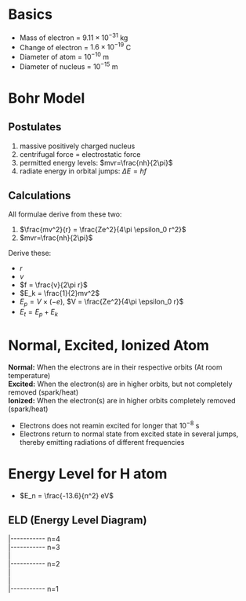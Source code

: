 # Basics
- Mass of electron = $9.11\times 10^{-31}$ kg
- Change of electron = $1.6\times 10^{-19}$ C
- Diameter of atom = $10^{-10}$ m
- Diameter of nucleus = $10^{-15}$ m

# Bohr Model
## Postulates
1. massive positively charged nucleus
2. centrifugal force = electrostatic force
3. permitted energy levels: $mvr=\frac{nh}{2\pi}$
4. radiate energy in orbital jumps: $\Delta E=hf$
## Calculations
All formulae derive from these two:
1. $\frac{mv^2}{r} = \frac{Ze^2}{4\pi \epsilon_0  r^2}$
2. $mvr=\frac{nh}{2\pi}$

Derive these:
- $r$
- $v$
- $f = \frac{v}{2\pi r}$
- $E_k = \frac{1}{2}mv^2$
- $E_p = V\times (-e)$, $V = \frac{Ze^2}{4\pi \epsilon_0 r}$
- $E_t=E_p+E_k$

# Normal, Excited, Ionized Atom
**Normal:** When the electrons are in their respective orbits (At room temperature)\
**Excited:** When the electron(s) are in higher orbits, but not completely removed (spark/heat)\
**Ionized:** When the electron(s) are in higher orbits completely removed (spark/heat)
- Electrons does not reamin excited for longer that $10^{-8}$ s
- Electrons return to normal state from excited state in several jumps, thereby emitting radiations of different frequencies

# Energy Level for H atom
- $E_n = \frac{-13.6}{n^2} eV$
## ELD (Energy Level Diagram)
|----------- n=4\
|----------- n=3\
|\
|----------- n=2\
|\
|\
|----------- n=1



